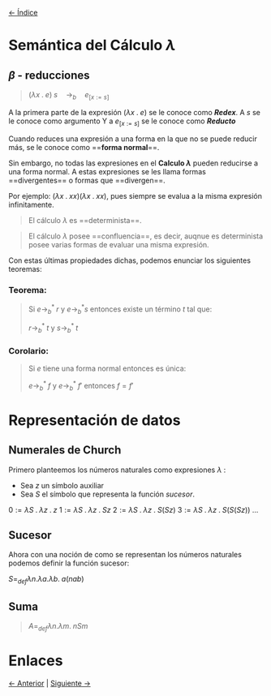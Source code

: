[<- Índice](../LenguajesProgramacion.md)
# Semántica del Cálculo $\lambda$
## $\beta$ - reducciones

> $(\lambda x \; . \; e) \; s \quad \rightarrow_{b} \quad e_{[x:=s]}$

A la primera parte de la expresión $(\lambda x \; . \; e)$ se le conoce como ***Redex***.
A $s$ se le conoce como argumento
Y a $e_{[x:=s]}$ se le conoce como ***Reducto***

Cuando reduces una expresión a una forma en la que no se puede reducir más, se le conoce como ==**forma normal**==.

Sin embargo, no todas las expresiones en el **Calculo $\lambda$** pueden reducirse a una forma normal. A estas expresiones se les llama formas ==divergentes== o formas que ==divergen==.

Por ejemplo: $(\lambda x \; . \; xx)(\lambda x \; . \; xx)$, pues siempre se evalua a la misma expresión infinitamente.

> El cálculo $\lambda$ es ==determinista==.

> El cálculo $\lambda$ posee ==confluencia==, es decir, auqnue es determinista posee varias formas de evaluar una misma expresión.

Con estas últimas propiedades dichas, podemos enunciar los siguientes teoremas:

### Teorema:

> Si $e \rightarrow_{b}^{*} \; r$ y $e \rightarrow_{b}^{*} s$ entonces existe un término $t$ tal que:
> 
> $r \rightarrow_{b}^{*} \; t$ y $s \rightarrow_{b}^{*} \; t$

### Corolario:

> Si $e$ tiene una forma normal entonces es única:
> 
> $e \rightarrow_{b}^{*} \; f$ y $e \rightarrow_{b}^{*} \; f'$ entonces $f = f'$

# Representación de datos
## Numerales de Church

Primero planteemos los números naturales como expresiones $\lambda$ :

- Sea $z$ un símbolo auxiliar
- Sea $S$ el símbolo que representa la función *sucesor*.

$0 := \lambda S \; . \; \lambda z \; . \; z$
$1 := \lambda S \; . \; \lambda z \; . \; Sz$
$2 := \lambda S \; . \; \lambda z \; . \; S(Sz)$
$3 := \lambda S \; . \; \lambda z \; . \; S(S(Sz))$
$...$

## Sucesor

Ahora con una noción de como se representan los números naturales podemos definir la función sucesor:

$S =_{def} \lambda n. \lambda a. \lambda b. \; a(nab)$

## Suma

> $A =_{def} \lambda n. \lambda m. \; nSm$

# Enlaces

[<- Anterior](LP05_09_2024.md) | [Siguiente ->](LP09_09_2024.md)